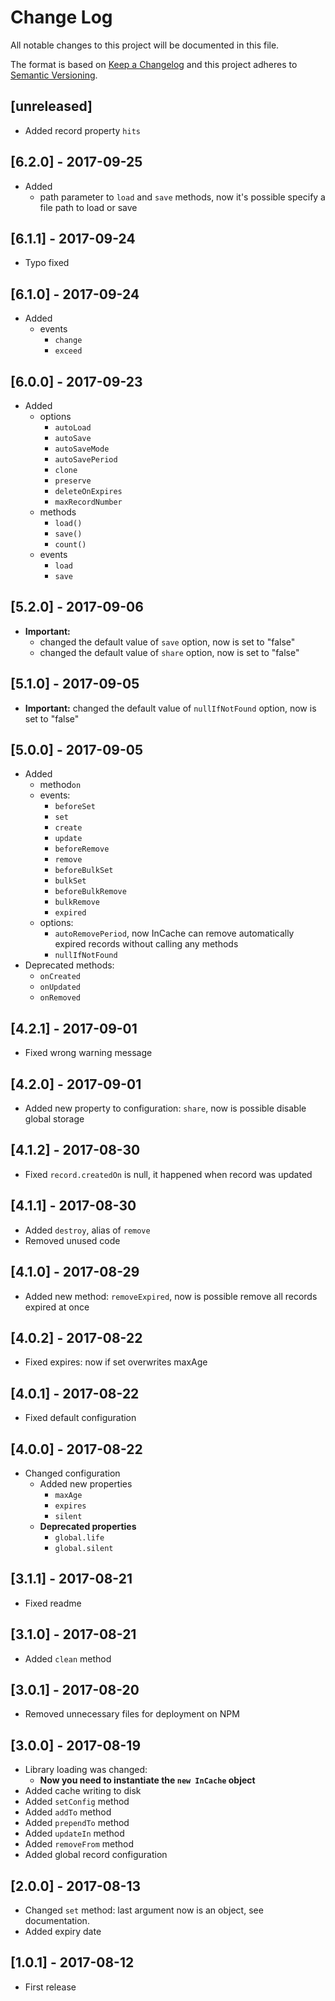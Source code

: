 # Change Log
All notable changes to this project will be documented in this file.

The format is based on [Keep a Changelog](http://keepachangelog.com/)
and this project adheres to [Semantic Versioning](http://semver.org/).

## [unreleased]
- Added record property `hits`

## [6.2.0] - 2017-09-25
- Added
    - path parameter to `load` and `save` methods, now it's possible specify a file path to load or save

## [6.1.1] - 2017-09-24
- Typo fixed

## [6.1.0] - 2017-09-24
- Added
    - events
        - `change`
        - `exceed`

## [6.0.0] - 2017-09-23
- Added
    - options
        - `autoLoad`
        - `autoSave`
        - `autoSaveMode`
        - `autoSavePeriod`
        - `clone`
        - `preserve`
        - `deleteOnExpires`
        - `maxRecordNumber`
    - methods
        - `load()`
        - `save()` 
        - `count()` 
    - events
        - `load`
        - `save`    

## [5.2.0] - 2017-09-06
- **Important:** 
    - changed the default value of `save` option, now is set to "false"
    - changed the default value of `share` option, now is set to "false"

## [5.1.0] - 2017-09-05
- **Important:** changed the default value of `nullIfNotFound` option, now is set to "false"

## [5.0.0] - 2017-09-05
- Added
    - method`on`
    - events:
        - `beforeSet`
        - `set`
        - `create`
        - `update`
        - `beforeRemove`
        - `remove`
        - `beforeBulkSet`
        - `bulkSet`
        - `beforeBulkRemove`
        - `bulkRemove`
        - `expired`
    - options: 
        - `autoRemovePeriod`, now InCache can remove automatically expired records without calling any methods
        - `nullIfNotFound`
- Deprecated methods:
    - `onCreated`
    - `onUpdated`
    - `onRemoved`

## [4.2.1] - 2017-09-01
- Fixed wrong warning message

## [4.2.0] - 2017-09-01
- Added new property to configuration: `share`, now is possible disable global storage

## [4.1.2] - 2017-08-30
- Fixed `record.createdOn` is null, it happened when record was updated

## [4.1.1] - 2017-08-30
- Added `destroy`, alias of `remove`
- Removed unused code

## [4.1.0] - 2017-08-29
- Added new method: `removeExpired`, now is possible remove all records expired at once

## [4.0.2] - 2017-08-22
- Fixed expires: now if set overwrites maxAge

## [4.0.1] - 2017-08-22
- Fixed default configuration

## [4.0.0] - 2017-08-22
- Changed configuration
    - Added new properties
        - `maxAge`
        - `expires`
        - `silent`
    - **Deprecated properties**
        - `global.life`    
        - `global.silent`    

## [3.1.1] - 2017-08-21
- Fixed readme

## [3.1.0] - 2017-08-21
- Added `clean` method

## [3.0.1] - 2017-08-20
- Removed unnecessary files for deployment on NPM

## [3.0.0] - 2017-08-19
- Library loading was changed:
    - **Now you need to instantiate the `new InCache` object**
- Added cache writing to disk
- Added `setConfig` method
- Added `addTo` method
- Added `prependTo` method
- Added `updateIn` method
- Added `removeFrom` method
- Added global record configuration

## [2.0.0] - 2017-08-13
- Changed `set` method: last argument now is an object, see documentation.
- Added expiry date

## [1.0.1] - 2017-08-12
- First release